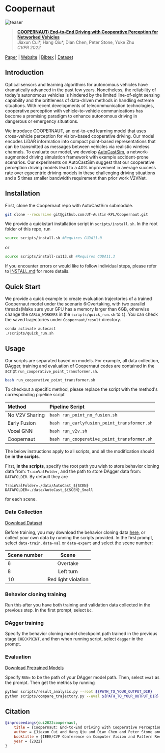 # Coopernaut

![teaser](assets/introduction.svg)
> [**COOPERNAUT: End-to-End Driving with Cooperative Perception for Networked Vehicles**](https://ut-austin-rpl.github.io/Coopernaut/)    
> Jiaxun Cui*, Hang Qiu*, Dian Chen, Peter Stone, Yuke Zhu    
> _CVPR 2022_

[Paper](https://arxiv.org/abs/2205.02222) | [Website](https://ut-austin-rpl.github.io/Coopernaut/) | [Bibtex](#citation) | [Dataset](https://utexas.box.com/v/coopernaut-dataset)

## Introduction
Optical sensors and learning algorithms for autonomous vehicles have dramatically advanced in the past few years. Nonetheless, the reliability of today's autonomous vehicles is hindered by the limited line-of-sight sensing capability and the brittleness of data-driven methods in handling extreme situations. With recent developments of telecommunication technologies, cooperative perception with vehicle-to-vehicle communications has become a promising paradigm to enhance autonomous driving in dangerous or emergency situations.

We introduce COOPERNAUT, an end-to-end learning model that uses cross-vehicle perception for vision-based cooperative driving. Our model encodes LiDAR information into compact point-based representations that can be transmitted as messages between vehicles via realistic wireless channels. To evaluate our model, we develop [AutoCastSim](https://github.com/hangqiu/AutoCastSim), a network-augmented driving simulation framework with example accident-prone scenarios. Our experiments on AutoCastSim suggest that our cooperative perception driving models lead to a 40% improvement in average success rate over egocentric driving models in these challenging driving situations and a 5 times smaller bandwidth requirement than prior work V2VNet. 

## Installation

First, clone the Coopernaut repo with AutoCastSim submodule.

```bash
git clone --recursive git@github.com:UT-Austin-RPL/Coopernaut.git
```
We provide a quickstart installation script in `scripts/install.sh`. 
In the root folder of this repo, run 

```bash
source scripts/install.sh #Requires CUDA11.0
```
or
```bash
source scripts/install-cu113.sh #Requires CUDA11.3
```
If you encounter errors or would like to follow individual steps, please refer to [INSTALL.md](docs/INSTALL.md) for more details.

## Quick Start

We provide a quick example to create evaluation trajectories of a trained Coopernaut model under the scenario 6:Overtaking, with two parallel threads(Make sure your GPU has a memory larger than 6GB, otherwise change the `CARLA_WORKERS` in the `scripts/quick_run.sh` to `1`). You can check the saved trajectories under `Coopernaut/result` directory. 
```bash
conda activate autocast
./scripts/quick_run.sh
```

## Usage

Our scripts are separated based on models. For example, all data collection, DAgger, training and evaluation of Coopernaut codes are contained in the script `run_cooperative_point_transformer.sh`. 

```bash
bash run_cooperative_point_transformer.sh
```

To checkout a specific method, please replace the script with the method's corresponding pipeline script

|    Method    |    Pipeline Script  |
| :----------- | :----------------- |
| No V2V Sharing | `bash run_point_no_fusion.sh` |
| Early Fusion | `bash run_earlyfusion_point_transformer.sh` |
| Voxel GNN | `bash run_v2v.sh` |
| Coopernaut | `bash run_cooperative_point_transformer.sh` |

The below instructions apply to all scripts, and all the modification should be **in the scripts**.

First, **in the scripts**, specify the root path you wish to store behavior cloning data from: `TrainValFolder`, and the path to store DAgger data from: `DATAFOLDER`. By default they are

```vim
TrainValFolder=./data/AutoCast_${SCEN}
DATAFOLDER=./data/AutoCast_${SCEN}_Small
```

for each scene.


### Data Collection

[Download Dataset](https://utexas.box.com/v/coopernaut-dataset)

Before training, you may download the behavior cloning data [here](https://utexas.box.com/v/coopernaut-dataset), or collect your own data by running the scripts provided. In the first prompt, select `data-train`, `data-val` or `data-expert` and select the scene number:

| Scene number |        Scene        |
| :----------- | :-----------------: |
| 6            |      Overtake       |
| 8            |      Left turn      |
| 10           | Red light violation |

### Behavior cloning training

Run this after you have both training and validation data collected in the previous step. In the first prompt, select `bc`. 

### DAgger training

Specify the behavior cloning model checkpoint path trained in the previous stage  `CHECKPOINT`, and then when running script, select `dagger` in the prompt.

### Evaluation

[Download Pretrained Models](https://utexas.box.com/v/coopernaut-dataset) 

Specify `RUN=` to be the path of your DAgger model path. Then, select `eval` as the prompt.
Then get the metrics by running
```bash
python scripts/result_analysis.py --root ${PATH_TO_YOUR_OUTPUT_DIR}
python scripts/compare_trajectory.py --eval ${PATH_TO_YOUR_OUTPUT_DIR} --expert ${PATH_TO_EXPERT}
```

## Citation
```bibtex
@inproceedings{cui2022coopernaut,
    title = {Coopernaut: End-to-End Driving with Cooperative Perception for Networked Vehicles},
    author = {Jiaxun Cui and Hang Qiu and Dian Chen and Peter Stone and Yuke Zhu},
    booktitle = {IEEE/CVF Conference on Computer Vision and Pattern Recognition (CVPR)},
    year = {2022}
}
```
